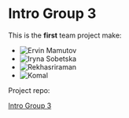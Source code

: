 # Intro Group 3

This is the **first** team project make:

- ![Ervin Mamutov](https://github.com/ervinMamutov)
- ![Iryna Sobetska](https://github.com/IrynaSobetska)
- ![Rekhasriraman](https://github.com/Rekhasriraman)
- ![Komal](https://github.com/komal-89)

Project repo:

[Intro Group 3](https://github.com/BF-FrontEnd-class/workflows-group3-intro)




